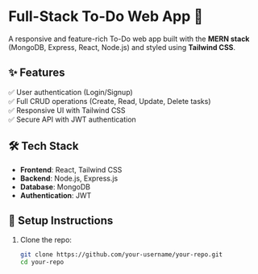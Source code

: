 # Full-Stack To-Do Web App 🚀

A responsive and feature-rich To-Do web app built with the **MERN stack** (MongoDB, Express, React, Node.js) and styled using **Tailwind CSS**.  

## ✨ Features  
✅ User authentication (Login/Signup)  
✅ Full CRUD operations (Create, Read, Update, Delete tasks)  
✅ Responsive UI with Tailwind CSS  
✅ Secure API with JWT authentication  

## 🛠 Tech Stack  
- **Frontend**: React, Tailwind CSS  
- **Backend**: Node.js, Express.js  
- **Database**: MongoDB  
- **Authentication**: JWT  

## 📌 Setup Instructions  
1. Clone the repo:  
   ```bash
   git clone https://github.com/your-username/your-repo.git
   cd your-repo
